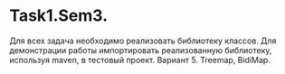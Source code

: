 # Task1.Sem3.
Для всех задача необходимо реализовать библиотеку классов. Для демонстрации работы импортировать реализованную библиотеку, используя maven, в тестовый проект.
Вариант 5. Treemap, BidiMap. 
